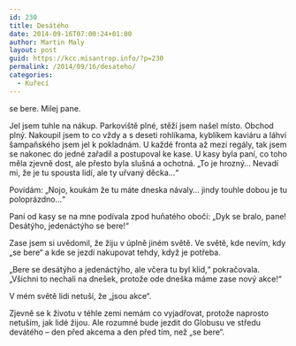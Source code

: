 ```yaml
---
id: 230
title: Desátého
date: 2014-09-16T07:00:24+01:00
author: Martin Maly
layout: post
guid: https://kcc.misantrop.info/?p=230
permalink: /2014/09/16/desateho/
categories:
  - Kuřecí
---
```

se bere. Milej pane.

Jel jsem tuhle na nákup. Parkoviště plné, stěží jsem našel místo. Obchod plný. Nakoupil jsem to co vždy a s deseti rohlíkama, kyblíkem kaviáru a láhví šampaňského jsem jel k pokladnám. U každé fronta až mezi regály, tak jsem se nakonec do jedné zařadil a postupoval ke kase. U kasy byla paní, co toho měla zjevně dost, ale přesto byla slušná a ochotná. &#8222;To je hrozný&#8230; Nevadí mi, že je tu spousta lidí, ale ty uřvaný děcka&#8230;&#8220;

Povídám: &#8222;Nojo, koukám že tu máte dneska návaly&#8230; jindy touhle dobou je tu poloprázdno&#8230;&#8220;

Paní od kasy se na mne podívala zpod huňatého obočí: &#8222;Dyk se bralo, pane! Desátýho, jedenáctýho se bere!&#8220;

Zase jsem si uvědomil, že žiju v úplně jiném světě. Ve světě, kde nevím, kdy &#8222;se bere&#8220; a kde se jezdí nakupovat tehdy, když je potřeba.

&#8222;Bere se desátýho a jedenáctýho, ale včera tu byl klid,&#8220; pokračovala. &#8222;Všichni to nechali na dnešek, protože ode dneška máme zase nový akce!&#8220;

V mém světě lidi netuší, že &#8222;jsou akce&#8220;.

Zjevně se k životu v téhle zemi nemám co vyjadřovat, protože naprosto netuším, jak lidé žijou. Ale rozumné bude jezdit do Globusu ve středu devátého &#8211; den před akcema a den před tím, než &#8222;se bere&#8220;.